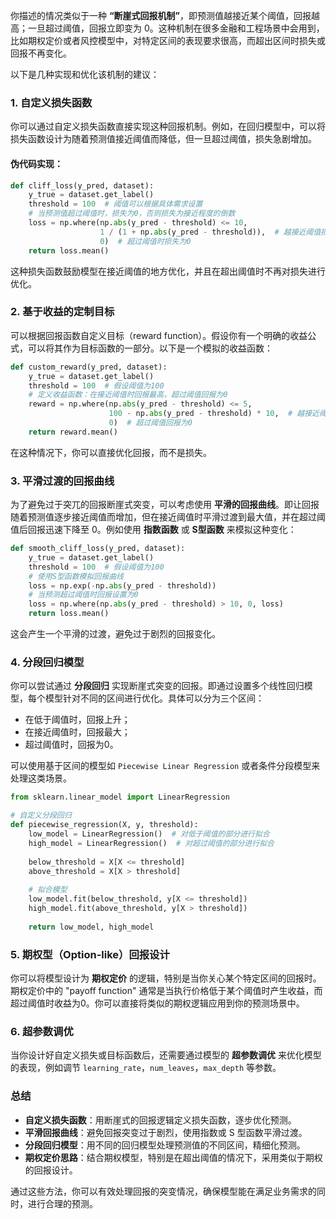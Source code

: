 你描述的情况类似于一种 **“断崖式回报机制”**，即预测值越接近某个阈值，回报越高；一旦超过阈值，回报立即变为 0。这种机制在很多金融和工程场景中会用到，比如期权定价或者风控模型中，对特定区间的表现要求很高，而超出区间时损失或回报不再变化。

以下是几种实现和优化该机制的建议：

### 1. **自定义损失函数**
你可以通过自定义损失函数直接实现这种回报机制。例如，在回归模型中，可以将损失函数设计为随着预测值接近阈值而降低，但一旦超过阈值，损失急剧增加。

#### 伪代码实现：

```python
def cliff_loss(y_pred, dataset):
    y_true = dataset.get_label()
    threshold = 100  # 阈值可以根据具体需求设置
    # 当预测值超过阈值时，损失为0，否则损失为接近程度的倒数
    loss = np.where(np.abs(y_pred - threshold) <= 10, 
                    1 / (1 + np.abs(y_pred - threshold)),  # 越接近阈值损失越小
                    0)  # 超过阈值时损失为0
    return loss.mean()
```

这种损失函数鼓励模型在接近阈值的地方优化，并且在超出阈值时不再对损失进行优化。

### 2. **基于收益的定制目标**
可以根据回报函数自定义目标（reward function）。假设你有一个明确的收益公式，可以将其作为目标函数的一部分。以下是一个模拟的收益函数：

```python
def custom_reward(y_pred, dataset):
    y_true = dataset.get_label()
    threshold = 100  # 假设阈值为100
    # 定义收益函数：在接近阈值时回报最高，超过阈值回报为0
    reward = np.where(np.abs(y_pred - threshold) <= 5, 
                      100 - np.abs(y_pred - threshold) * 10,  # 越接近阈值收益越高
                      0)  # 超过阈值回报为0
    return reward.mean()
```

在这种情况下，你可以直接优化回报，而不是损失。

### 3. **平滑过渡的回报曲线**
为了避免过于突兀的回报断崖式突变，可以考虑使用 **平滑的回报曲线**。即让回报随着预测值逐步接近阈值而增加，但在接近阈值时平滑过渡到最大值，并在超过阈值后回报迅速下降至 0。例如使用 **指数函数** 或 **S型函数** 来模拟这种变化：

```python
def smooth_cliff_loss(y_pred, dataset):
    y_true = dataset.get_label()
    threshold = 100  # 假设阈值为100
    # 使用S型函数模拟回报曲线
    loss = np.exp(-np.abs(y_pred - threshold))
    # 当预测超过阈值时回报设置为0
    loss = np.where(np.abs(y_pred - threshold) > 10, 0, loss)
    return loss.mean()
```

这会产生一个平滑的过渡，避免过于剧烈的回报变化。

### 4. **分段回归模型**
你可以尝试通过 **分段回归** 实现断崖式突变的回报。即通过设置多个线性回归模型，每个模型针对不同的区间进行优化。具体可以分为三个区间：
- 在低于阈值时，回报上升；
- 在接近阈值时，回报最大；
- 超过阈值时，回报为0。

可以使用基于区间的模型如 `Piecewise Linear Regression` 或者条件分段模型来处理这类场景。

```python
from sklearn.linear_model import LinearRegression

# 自定义分段回归
def piecewise_regression(X, y, threshold):
    low_model = LinearRegression()  # 对低于阈值的部分进行拟合
    high_model = LinearRegression()  # 对超过阈值的部分进行拟合
    
    below_threshold = X[X <= threshold]
    above_threshold = X[X > threshold]
    
    # 拟合模型
    low_model.fit(below_threshold, y[X <= threshold])
    high_model.fit(above_threshold, y[X > threshold])
    
    return low_model, high_model
```

### 5. **期权型（Option-like）回报设计**
你可以将模型设计为 **期权定价** 的逻辑，特别是当你关心某个特定区间的回报时。期权定价中的 "payoff function" 通常是当执行价格低于某个阈值时产生收益，而超过阈值时收益为0。你可以直接将类似的期权逻辑应用到你的预测场景中。

### 6. **超参数调优**
当你设计好自定义损失或目标函数后，还需要通过模型的 **超参数调优** 来优化模型的表现，例如调节 `learning_rate`，`num_leaves`，`max_depth` 等参数。

### 总结
- **自定义损失函数**：用断崖式的回报逻辑定义损失函数，逐步优化预测。
- **平滑回报曲线**：避免回报突变过于剧烈，使用指数或 S 型函数平滑过渡。
- **分段回归模型**：用不同的回归模型处理预测值的不同区间，精细化预测。
- **期权定价思路**：结合期权模型，特别是在超出阈值的情况下，采用类似于期权的回报设计。

通过这些方法，你可以有效处理回报的突变情况，确保模型能在满足业务需求的同时，进行合理的预测。